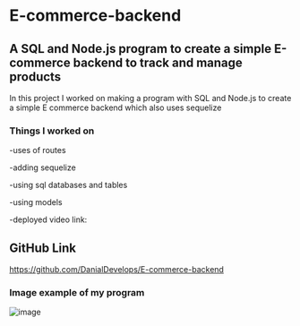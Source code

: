 # E-commerce-backend

## A SQL and Node.js program to create a simple E-commerce backend to track and manage products

In this project I worked on making a program with SQL and Node.js to create a simple E commerce backend which also uses sequelize

### Things I worked on
-uses of routes  

-adding sequelize

-using sql databases and tables

-using models 

-deployed video link: 


## GitHub Link
https://github.com/DanialDevelops/E-commerce-backend

### Image example of my program
![image](https://github.com/DanialDevelops/E-commerce-backend/assets/126214677/b97f0ed3-09e9-4b04-a5bf-d37f13bd50ab)


